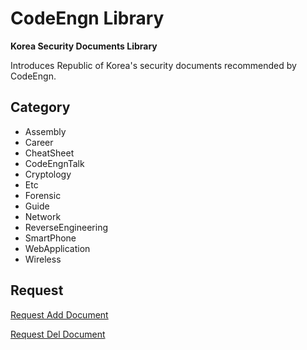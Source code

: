 # CodeEngn Library

<strong>Korea Security Documents Library</strong>

Introduces Republic of Korea's security documents recommended by CodeEngn.

## Category

- Assembly
- Career
- CheatSheet
- CodeEngnTalk
- Cryptology
- Etc
- Forensic
- Guide
- Network
- ReverseEngineering
- SmartPhone
- WebApplication
- Wireless

## Request

[Request Add Document](https://www.dropbox.com/request/33AqOeZUCn7ofqKffbWM)

[Request Del Document](https://codeengn.com/contact)
